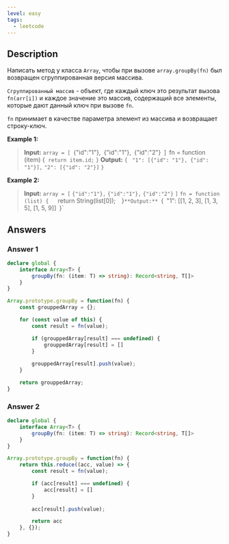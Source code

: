 ```yaml
---
level: easy
tags:
  - leetcode
---
```

## Description

Написать метод у класса `Array`, чтобы при вызове `array.groupBy(fn)` был возвращен сгруппированная версия массива.

`Сгруппированный массив` - объект, где каждый ключ это результат вызова `fn(arr[i])` и каждое значение это массив, содержащий все элементы, которые дают данный ключ при вызове `fn`.

`fn` принимает в качестве параметра элемент из массива и возвращает строку-ключ.

**Example 1:**
>**Input:**
`array = [
	`{"id":"1"},`
	`{"id":"1"},`
	`{"id":"2"}`
`]`
`fn = function (item) { 
	 `return item.id;` 
`}`
>**Output:** 
`{ `
	`"1": [{"id": "1"}, {"id": "1"}],`
	`"2": [{"id": "2"}]`
`}`

**Example 2:**
>**Input:**
`array = [`
	`{"id":"1"},`
	`{"id":"1"},`
	`{"id":"2"}`
`]`
`fn = function (list) { 
	 `return String(list[0]);` 
`}`
>**Output:** 
`{`
	`"1": [[1, 2, 3], [1, 3, 5], [1, 5, 9]]`
`}`

## Answers

### Answer 1

```typescript
declare global {
    interface Array<T> {
        groupBy(fn: (item: T) => string): Record<string, T[]>
    }
}

Array.prototype.groupBy = function(fn) {
    const grouppedArray = {};

    for (const value of this) {
        const result = fn(value);

        if (grouppedArray[result] === undefined) {
            grouppedArray[result] = []
        }
        
	    grouppedArray[result].push(value);
    }

    return grouppedArray;
}
```

### Answer 2

```typescript
declare global {
    interface Array<T> {
        groupBy(fn: (item: T) => string): Record<string, T[]>
    }
}

Array.prototype.groupBy = function(fn) {
    return this.reduce((acc, value) => {
        const result = fn(value);

        if (acc[result] === undefined) {
            acc[result] = []
        }
        
        acc[result].push(value);

        return acc
    }, {});
}
```